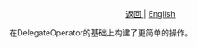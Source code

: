 <p align="center">
 <a href="https://natasha.dotnetcore.xyz/"> 返回 </a> |  <a href="https://natasha.dotnetcore.xyz/en/log/layer3.html"> English </a>
</p> 


在DelegateOperator的基础上构建了更简单的操作。
